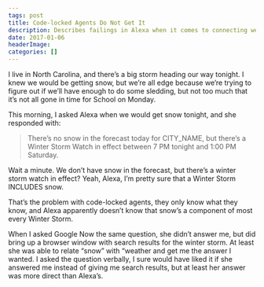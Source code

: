 ```yaml
---
tags: post
title: Code-locked Agents Do Not Get It
description: Describes failings in Alexa when it comes to connecting weather requests to the actual weather forecast.
date: 2017-01-06
headerImage: 
categories: []
---
```


I live in North Carolina, and there’s a big storm heading our way tonight. I knew we would be getting snow, but we’re all edge because we’re trying to figure out if we’ll have enough to do some sledding, but not too much that it’s not all gone in time for School on Monday.

This morning, I asked Alexa when we would get snow tonight, and she responded with:

> There’s no snow in the forecast today for CITY_NAME, but there’s a Winter Storm Watch in effect between 7 PM tonight and 1:00 PM Saturday.

Wait a minute. We don’t have snow in the forecast, but there’s a winter storm watch in effect? Yeah, Alexa, I’m pretty sure that a Winter Storm INCLUDES snow.

That’s the problem with code-locked agents, they only know what they know, and Alexa apparently doesn’t know that snow’s a component of most every Winter Storm.

When I asked Google Now the same question, she didn’t answer me, but did bring up a browser window with search results for the winter storm. At least she was able to relate “snow” with “weather and get me the answer I wanted. I asked the question verbally, I sure would have liked it if she answered me instead of giving me search results, but at least her answer was more direct than Alexa’s.